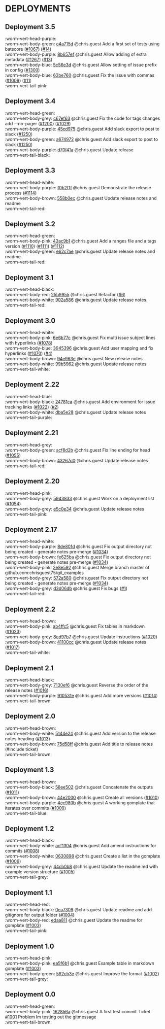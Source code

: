 # DEPLOYMENTS
## Deployment 3.5
:worm-vert-head-purple:   
:worm-vert-body-green: [c4a715d](https://github.com/chrisguest75/git_examples/commit/c4a715d) @chris.guest Add a first set of tests using batscore ([#1067](https://github.com/chrisguest75/git_examples/issues/1067)) ([#14](https://github.com/chrisguest75/git_examples/issues/14))   
:worm-vert-body-purple: [8b657ef](https://github.com/chrisguest75/git_examples/commit/8b657ef) @chris.guest Allow adding of extra metadata ([#1267](https://github.com/chrisguest75/git_examples/issues/1267)) ([#13](https://github.com/chrisguest75/git_examples/issues/13))   
:worm-vert-body-blue: [5c56e3d](https://github.com/chrisguest75/git_examples/commit/5c56e3d) @chris.guest Allow setting of issue prefix in config ([#1300](https://github.com/chrisguest75/git_examples/issues/1300))   
:worm-vert-body-blue: [63be760](https://github.com/chrisguest75/git_examples/commit/63be760) @chris.guest Fix the issue with commas ([#1009](https://github.com/chrisguest75/git_examples/issues/1009)) ([#11](https://github.com/chrisguest75/git_examples/issues/11))   
:worm-vert-tail-pink:
## Deployment 3.4
:worm-vert-head-green:   
:worm-vert-body-grey: [c67ef63](https://github.com/chrisguest75/git_examples/commit/c67ef63) @chris.guest Fix the code for tags changes  add --no-pager ([#1200](https://github.com/chrisguest75/git_examples/issues/1200)) ([#1029](https://github.com/chrisguest75/git_examples/issues/1029))   
:worm-vert-body-purple: [45cd975](https://github.com/chrisguest75/git_examples/commit/45cd975) @chris.guest Add slack export to post to slack ([#1250](https://github.com/chrisguest75/git_examples/issues/1250))   
:worm-vert-body-green: [a674972](https://github.com/chrisguest75/git_examples/commit/a674972) @chris.guest Add slack export to post to slack ([#1250](https://github.com/chrisguest75/git_examples/issues/1250))   
:worm-vert-body-purple: [d70f41a](https://github.com/chrisguest75/git_examples/commit/d70f41a) @chris.guest Update release   
:worm-vert-tail-black:
## Deployment 3.3
:worm-vert-head-white:   
:worm-vert-body-purple: [f0b2f1f](https://github.com/chrisguest75/git_examples/commit/f0b2f1f) @chris.guest Demonstrate the release process ([#1114](https://github.com/chrisguest75/git_examples/issues/1114))   
:worm-vert-body-brown: [558b0ec](https://github.com/chrisguest75/git_examples/commit/558b0ec) @chris.guest Update release notes and readme   
:worm-vert-tail-red:
## Deployment 3.2
:worm-vert-head-green:   
:worm-vert-body-pink: [43ac9b1](https://github.com/chrisguest75/git_examples/commit/43ac9b1) @chris.guest Add a ranges file and a tags version ([#1110](https://github.com/chrisguest75/git_examples/issues/1110)) ([#1111](https://github.com/chrisguest75/git_examples/issues/1111)) ([#1112](https://github.com/chrisguest75/git_examples/issues/1112))   
:worm-vert-body-green: [e62c7ae](https://github.com/chrisguest75/git_examples/commit/e62c7ae) @chris.guest Update release notes and readme.   
:worm-vert-tail-red:
## Deployment 3.1
:worm-vert-head-black:   
:worm-vert-body-red: [25b9955](https://github.com/chrisguest75/git_examples/commit/25b9955) @chris.guest Refactor ([#6](https://github.com/chrisguest75/git_examples/issues/6))   
:worm-vert-body-white: [902a586](https://github.com/chrisguest75/git_examples/commit/902a586) @chris.guest Update release notes.   
:worm-vert-tail-red:
## Deployment 3.0
:worm-vert-head-white:   
:worm-vert-body-pink: [6e6b77c](https://github.com/chrisguest75/git_examples/commit/6e6b77c) @chris.guest Fix multi issue subject lines with hyperlinks ([#1078](https://github.com/chrisguest75/git_examples/issues/1078))   
:worm-vert-body-blue: [3945396](https://github.com/chrisguest75/git_examples/commit/3945396) @chris.guest Add user mapping and fix hyperlinks ([#1070](https://github.com/chrisguest75/git_examples/issues/1070)) ([#4](https://github.com/chrisguest75/git_examples/issues/4))   
:worm-vert-body-brown: [94e963e](https://github.com/chrisguest75/git_examples/commit/94e963e) @chris.guest New release notes   
:worm-vert-body-white: [99b5962](https://github.com/chrisguest75/git_examples/commit/99b5962) @chris.guest Update release notes   
:worm-vert-tail-white:
## Deployment 2.22
:worm-vert-head-blue:   
:worm-vert-body-black: [24781ca](https://github.com/chrisguest75/git_examples/commit/24781ca) @chris.guest Add environment for issue tracking links  ([#1022](https://github.com/chrisguest75/git_examples/issues/1022)) ([#2](https://github.com/chrisguest75/git_examples/issues/2))   
:worm-vert-body-white: [dba5e28](https://github.com/chrisguest75/git_examples/commit/dba5e28) @chris.guest Update release notes   
:worm-vert-tail-purple:
## Deployment 2.21
:worm-vert-head-grey:   
:worm-vert-body-green: [acf8d2b](https://github.com/chrisguest75/git_examples/commit/acf8d2b) @chris.guest Fix line ending for head ([#1055](https://github.com/chrisguest75/git_examples/issues/1055))   
:worm-vert-body-brown: [43267d0](https://github.com/chrisguest75/git_examples/commit/43267d0) @chris.guest Update release notes   
:worm-vert-tail-red:
## Deployment 2.20
:worm-vert-head-pink:   
:worm-vert-body-grey: [5943833](https://github.com/chrisguest75/git_examples/commit/5943833) @chris.guest Work on a deployment list ([#1054](https://github.com/chrisguest75/git_examples/issues/1054))   
:worm-vert-body-grey: [e5c0e34](https://github.com/chrisguest75/git_examples/commit/e5c0e34) @chris.guest Update release notes   
:worm-vert-tail-pink:
## Deployment 2.17
:worm-vert-head-white:   
:worm-vert-body-purple: [8de801d](https://github.com/chrisguest75/git_examples/commit/8de801d) @chris.guest Fix output directory not being created - generate notes pre-merge ([#1034](https://github.com/chrisguest75/git_examples/issues/1034))   
:worm-vert-body-brown: [fe625ba](https://github.com/chrisguest75/git_examples/commit/fe625ba) @chris.guest Fix output directory not being created - generate notes pre-merge ([#1034](https://github.com/chrisguest75/git_examples/issues/1034))   
:worm-vert-body-pink: [2e8e592](https://github.com/chrisguest75/git_examples/commit/2e8e592) @chris.guest Merge branch master of github.com:chrisguest75/git_examples   
:worm-vert-body-grey: [572a580](https://github.com/chrisguest75/git_examples/commit/572a580) @chris.guest Fix output directory not being created - generate notes pre-merge ([#1034](https://github.com/chrisguest75/git_examples/issues/1034))   
:worm-vert-body-grey: [d3d06db](https://github.com/chrisguest75/git_examples/commit/d3d06db) @chris.guest Fix bugs ([#1](https://github.com/chrisguest75/git_examples/issues/1))   
:worm-vert-tail-red:
## Deployment 2.2
:worm-vert-head-brown:   
:worm-vert-body-pink: [ab4ffc5](https://github.com/chrisguest75/git_examples/commit/ab4ffc5) @chris.guest Fix tables in markdown ([#1023](https://github.com/chrisguest75/git_examples/issues/1023))   
:worm-vert-body-grey: [8cd97b7](https://github.com/chrisguest75/git_examples/commit/8cd97b7) @chris.guest Update instructions ([#1020](https://github.com/chrisguest75/git_examples/issues/1020))   
:worm-vert-body-brown: [41100cc](https://github.com/chrisguest75/git_examples/commit/41100cc) @chris.guest Update release notes ([#1017](https://github.com/chrisguest75/git_examples/issues/1017))   
:worm-vert-tail-white:
## Deployment 2.1
:worm-vert-head-black:   
:worm-vert-body-grey: [7130ef6](https://github.com/chrisguest75/git_examples/commit/7130ef6) @chris.guest Reverse the order of the release notes ([#1016](https://github.com/chrisguest75/git_examples/issues/1016))   
:worm-vert-body-purple: [910531e](https://github.com/chrisguest75/git_examples/commit/910531e) @chris.guest Add more versions  ([#1014](https://github.com/chrisguest75/git_examples/issues/1014))   
:worm-vert-tail-brown:
## Deployment 2.0
:worm-vert-head-brown:   
:worm-vert-body-white: [5144e24](https://github.com/chrisguest75/git_examples/commit/5144e24) @chris.guest Add version to the release notes heading ([#1013](https://github.com/chrisguest75/git_examples/issues/1013))   
:worm-vert-body-brown: [75d58ff](https://github.com/chrisguest75/git_examples/commit/75d58ff) @chris.guest Add title to release notes (#include ticket)   
:worm-vert-tail-brown:
## Deployment 1.3
:worm-vert-head-brown:   
:worm-vert-body-black: [58ee502](https://github.com/chrisguest75/git_examples/commit/58ee502) @chris.guest Concatenate the outputs ([#1011](https://github.com/chrisguest75/git_examples/issues/1011))   
:worm-vert-body-brown: [44e2000](https://github.com/chrisguest75/git_examples/commit/44e2000) @chris.guest Create all versions ([#1010](https://github.com/chrisguest75/git_examples/issues/1010))   
:worm-vert-body-purple: [4ec980b](https://github.com/chrisguest75/git_examples/commit/4ec980b) @chris.guest A working gomplate that iterates over commits ([#1009](https://github.com/chrisguest75/git_examples/issues/1009))   
:worm-vert-tail-blue:
## Deployment 1.2
:worm-vert-head-black:   
:worm-vert-body-white: [acf1304](https://github.com/chrisguest75/git_examples/commit/acf1304) @chris.guest Add amend instructions for commits ([#1008](https://github.com/chrisguest75/git_examples/issues/1008))   
:worm-vert-body-white: [0630898](https://github.com/chrisguest75/git_examples/commit/0630898) @chris.guest Create a list in the gomplate ([#1006](https://github.com/chrisguest75/git_examples/issues/1006))   
:worm-vert-body-grey: [44cb0b8](https://github.com/chrisguest75/git_examples/commit/44cb0b8) @chris.guest Update the readme.md with example version structure ([#1005](https://github.com/chrisguest75/git_examples/issues/1005))   
:worm-vert-tail-grey:
## Deployment 1.1
:worm-vert-head-red:   
:worm-vert-body-black: [0ea7306](https://github.com/chrisguest75/git_examples/commit/0ea7306) @chris.guest Update readme and add gitignore for output folder ([#1004](https://github.com/chrisguest75/git_examples/issues/1004))   
:worm-vert-body-red: [edaa811](https://github.com/chrisguest75/git_examples/commit/edaa811) @chris.guest Update the readme for gomplate ([#1003](https://github.com/chrisguest75/git_examples/issues/1003))   
:worm-vert-tail-pink:
## Deployment 1.0
:worm-vert-head-pink:   
:worm-vert-body-pink: [ea5f6b1](https://github.com/chrisguest75/git_examples/commit/ea5f6b1) @chris.guest Example table in markdown gomplate ([#1003](https://github.com/chrisguest75/git_examples/issues/1003))   
:worm-vert-body-green: [592cb3e](https://github.com/chrisguest75/git_examples/commit/592cb3e) @chris.guest Improve the format ([#1002](https://github.com/chrisguest75/git_examples/issues/1002))   
:worm-vert-tail-grey:
## Deployment 0.0
:worm-vert-head-green:   
:worm-vert-body-pink: [162856a](https://github.com/chrisguest75/git_examples/commit/162856a) @chris.guest A first test commit Ticket [#1001](https://github.com/chrisguest75/git_examples/issues/1001) Problem Im testing out the gitmessage   
:worm-vert-tail-brown:
